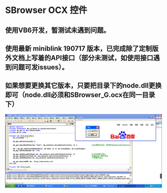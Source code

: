 # SBrowser OCX 控件
## 使用VB6开发，暂测试未遇到问题。
## 使用最新 miniblink 190717 版本，已完成除了定制版外文档上写着的API接口（部分未测试，如使用接口遇到问题可发issues）。
## 如果想要更换其它版本，只要把目录下的node.dll更换即可（node.dll必须和SBrowser_G.ocx在同一目录下）
![avatar](./1.png)